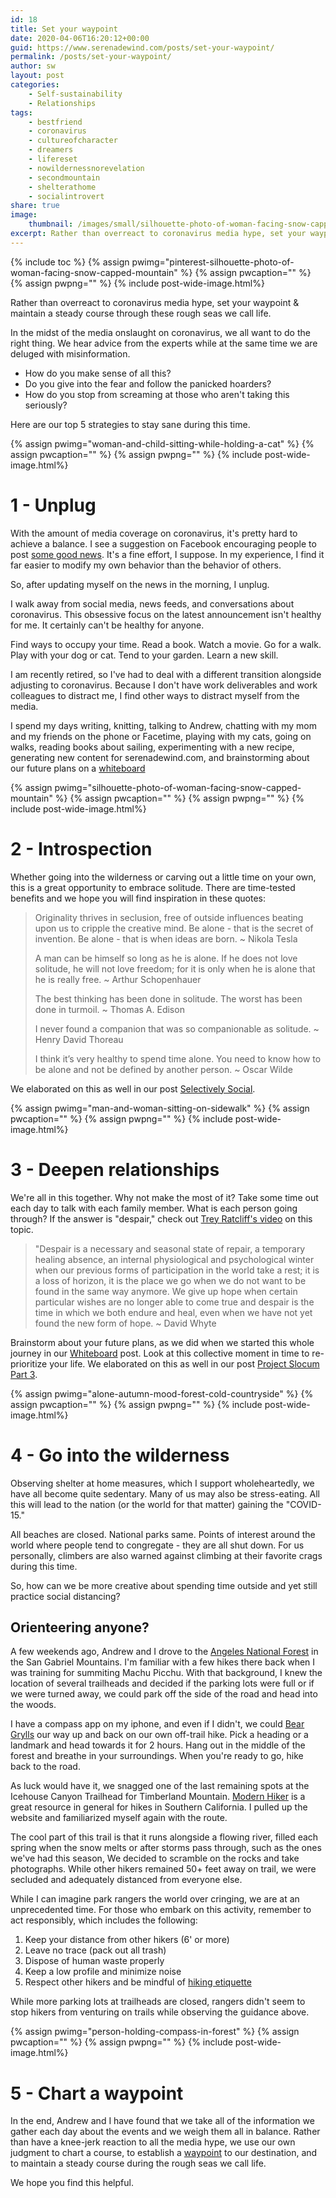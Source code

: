 ```yaml
---
id: 18
title: Set your waypoint
date: 2020-04-06T16:20:12+00:00
guid: https://www.serenadewind.com/posts/set-your-waypoint/
permalink: /posts/set-your-waypoint/
author: sw
layout: post
categories:
    - Self-sustainability
    - Relationships
tags:
    - bestfriend
    - coronavirus
    - cultureofcharacter
    - dreamers
    - lifereset
    - nowildernessnorevelation
    - secondmountain
    - shelterathome
    - socialintrovert
share: true
image:
    thumbnail: /images/small/silhouette-photo-of-woman-facing-snow-capped-mountain.jpg 
excerpt: Rather than overreact to coronavirus media hype, set your waypoint & maintain a steady course through these rough seas we call life.
---
```

{% include toc %}
{% assign pwimg="pinterest-silhouette-photo-of-woman-facing-snow-capped-mountain" %}
{% assign pwcaption="" %}
{% assign pwpng="" %}
{% include post-wide-image.html%}

Rather than overreact to coronavirus media hype, set your waypoint & maintain a steady course through these rough seas we call life.

In the midst of the media onslaught on coronavirus, we all want to do the right thing. We hear advice from the experts while at the same time we are deluged with misinformation.

-   How do you make sense of all this?
-   Do you give into the fear and follow the panicked hoarders?
-   How do you stop from screaming at those who aren't taking this seriously?

Here are our top 5 strategies to stay sane during this time.

{% assign pwimg="woman-and-child-sitting-while-holding-a-cat" %}
{% assign pwcaption="" %}
{% assign pwpng="" %}
{% include post-wide-image.html%}


# 1 - Unplug

With the amount of media coverage on coronavirus, it's pretty hard to achieve a balance. I see a suggestion on Facebook encouraging people to post [some good news](https://www.youtube.com/watch?v=F5pgG1M_h_U "Youtube SGN"). It's a fine effort, I suppose. In my experience, I find it far easier to modify my own behavior than the behavior of others.

So, after updating myself on the news in the morning, I unplug.

I walk away from social media, news feeds, and conversations about coronavirus. This obsessive focus on the latest announcement isn't healthy for me. It certainly can't be healthy for anyone.

Find ways to occupy your time. Read a book. Watch a movie. Go for a walk. Play with your dog or cat. Tend to your garden. Learn a new skill.

I am recently retired, so I've had to deal with a different transition alongside adjusting to coronavirus. Because I don't have work deliverables and work colleagues to distract me, I find other ways to distract myself from the media.

I spend my days writing, knitting, talking to Andrew, chatting with my mom and my friends on the phone or Facetime, playing with my cats, going on walks, reading books about sailing, experimenting with a new recipe, generating new content for serenadewind.com, and brainstorming about our future plans on a [whiteboard](/posts/time-to-go-to-the-whiteboard "whiteboard")

{% assign pwimg="silhouette-photo-of-woman-facing-snow-capped-mountain" %}
{% assign pwcaption="" %}
{% assign pwpng="" %}
{% include post-wide-image.html%}


# 2 - Introspection

Whether going into the wilderness or carving out a little time on your own, this is a great opportunity to embrace solitude. There are time-tested benefits and we hope you will find inspiration in these quotes:

>   Originality thrives in seclusion, free of outside influences beating upon us to cripple the creative mind. Be alone - that is the secret of invention. Be alone - that is when ideas are born. ~ Nikola Tesla
>
>   A man can be himself so long as he is alone. If he does not love solitude, he will not love freedom; for it is only when he is alone that he is really free. ~ Arthur Schopenhauer
>
>   The best thinking has been done in solitude. The worst has been done in turmoil. ~ Thomas A. Edison
>
>   I never found a companion that was so companionable as solitude. ~ Henry David Thoreau
>
>   I think it’s very healthy to spend time alone. You need to know how to be alone and not be defined by another person. ~ Oscar Wilde

We elaborated on this as well in our post [Selectively Social](/posts/selectively-social/ "Selectively Social").

{% assign pwimg="man-and-woman-sitting-on-sidewalk" %}
{% assign pwcaption="" %}
{% assign pwpng="" %}
{% include post-wide-image.html%}


# 3 - Deepen relationships

We're all in this together. Why not make the most of it? Take some time out each day to talk with each family member. What is each person going through? If the answer is "despair," check out [Trey Ratcliff's video](https://www.instagram.com/p/B-NdflAguLA/ "Video about despair") on this topic.

> "Despair is a necessary and seasonal state of repair, a temporary healing absence, an internal physiological and psychological winter when our previous forms of participation in the world take a rest; it is a loss of horizon, it is the place we go when we do not want to be found in the same way anymore. We give up hope when certain particular wishes are no longer able to come true and despair is the time in which we both endure and heal, even when we have not yet found the new form of hope. ~ David Whyte

Brainstorm about your future plans, as we did when we started this whole journey in our [Whiteboard](/posts/time-to-go-to-the-whiteboard/ "Time to go to the whiteboard") post. Look at this collective moment in time to re-prioritize your life. We elaborated on this as well in our post [Project Slocum Part 3](/posts/project-slocum-part-3/ "Project Slocum Part 3").

{% assign pwimg="alone-autumn-mood-forest-cold-countryside" %}
{% assign pwcaption="" %}
{% assign pwpng="" %}
{% include post-wide-image.html%}


# 4 - Go into the wilderness

Observing shelter at home measures, which I support wholeheartedly, we have all become quite sedentary. Many of us may also be stress-eating. All this will lead to the nation (or the world for that matter) gaining the "COVID-15."

All beaches are closed. National parks same. Points of interest around the world where people tend to congregate - they are all shut down. For us personally, climbers are also warned against climbing at their favorite crags during this time.

So, how can we be more creative about spending time outside and yet still practice social distancing?

## Orienteering anyone?

A few weekends ago, Andrew and I drove to the [Angeles National Forest](https://www.fs.usda.gov/angeles/ "Angeles National Forest") in the San Gabriel Mountains. I'm familiar with a few hikes there back when I was training for summiting Machu Picchu. With that background, I knew the location of several trailheads and decided if the parking lots were full or if we were turned away, we could park off the side of the road and head into the woods.

I have a compass app on my iphone, and even if I didn't, we could [Bear Grylls](https://en.wikipedia.org/wiki/Bear_Grylls "Bear Grylls") our way up and back on our own off-trail hike. Pick a heading or a landmark and head towards it for 2 hours. Hang out in the middle of the forest and breathe in your surroundings. When you're ready to go, hike back to the road.

As luck would have it, we snagged one of the last remaining spots at the Icehouse Canyon Trailhead for Timberland Mountain. [Modern Hiker](https://modernhiker.com/hike/timber-mountain-via-icehouse-canyon/ "Icehouse Canyon Trail") is a great resource in general for hikes in Southern California. I pulled up the website and familiarized myself again with the route.

The cool part of this trail is that it runs alongside a flowing river, filled each spring when the snow melts or after storms pass through, such as the ones we've had this season, We decided to scramble on the rocks and take photographs. While other hikers remained 50+ feet away on trail, we were secluded and adequately distanced from everyone else.

While I can imagine park rangers the world over cringing, we are at an unprecedented time. For those who embark on this activity, remember to act responsibly, which includes the following:

1.  Keep your distance from other hikers (6' or more)
2.  Leave no trace (pack out all trash)
3.  Dispose of human waste properly
4.  Keep a low profile and minimize noise
5.  Respect other hikers and be mindful of [hiking etiquette](https://americanhiking.org/resources/hiking-etiquette/)

While more parking lots at trailheads are closed, rangers didn't seem to stop hikers from venturing on trails while observing the guidance above.

{% assign pwimg="person-holding-compass-in-forest" %}
{% assign pwcaption="" %}
{% assign pwpng="" %}
{% include post-wide-image.html%}


# 5 - Chart a waypoint

In the end, Andrew and I have found that we take all of the information we gather each day about the events and we weigh them all in balance. Rather than have a knee-jerk reaction to all the media hype, we use our own judgment to chart a course, to establish a [waypoint](https://www.nationalgeographic.org/encyclopedia/waypoint/) to our destination, and to maintain a steady course during the rough seas we call life.

We hope you find this helpful.
